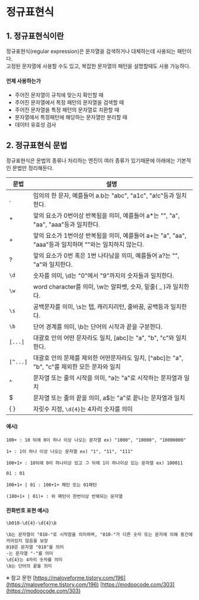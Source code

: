 # 정규표현식


## 1. 정규표현식이란  

정규표현식(regular expression)은 문자열을 검색하거나 대체하는데 사용되는 패턴이다.  
고정된 문자열에 사용할 수도 있고, 복잡한 문자열의 패턴을 설명할때도 사용 가능하다.  

#### 언제 사용하는가
- 주어진 문자열이 규칙에 맞는지 확인할 때
- 주어진 문자열에서 특정 패턴의 문자열을 검색할 때
- 주어진 문자열을 특정 패턴의 문자열로 치환할 때
- 문자열에서 특정패턴에 해당하는 문자열만 분리할 때
- 데이터 유효성 검사


## 2. 정규표현식 문법

정규표현식은 문법의 종류나 처리하는 엔진이 여러 종류가 있기때문에 아래에는 기본적인 문법만 정리해둔다.

| 문법       | 설명                                                                   |
| -------- | -------------------------------------------------------------------- |
| .        | 임의의 한 문자, 예를들어 a.b는 "abc", "a1c", "a!c"등과 일치한다.                      |
| *        | 앞의 요소가 0번이상 반복됨을 의미, 예를들어 a*는 "", "a", "aa", "aaa"등과 일치한다.           |
| +        | 앞의 요소가 1번이상 반복됨을 의미, 예를들어 a+는 "a", "aa", "aaa"등과 일치하며 ""와는 일치하지 않는다. |
| ?        | 앞의 요소가 0번 혹은 1번 나타남을 의미, 예를들어 a?는 "", "a"와 일치한다.                     |
| `\d`     | 숫자를 의미, \d는 "0"에서 "9"까지의 숫자들과 일치한다.                                  |
| `\w`     | word character를 의미, \w는 알파벳, 숫자, 밑줄( _ )과 일치한다.                      |
| `\s`     | 공백문자를 의미, \s는 탭, 캐리지리턴, 줄바꿈, 공백등과 일치한다.                              |
| `\b`     | 단어 경계를 의미, \b는 단어의 시작과 끝을 구분한다.                                      |
| `[...]`  | 대괄호 안의 어떤 문자라도 일치, [abc]는 "a", "b", "c"와 일치한다.                       |
| `[^...]` | 대괄호 안의 문제를 제외한 어떤문자라도 일치, [^abc]는 "a", "b", "c"를 제외한 모든 문자와 일치       |
| ^        | 문자열 또는 줄의 시작을 의미, ^a는 "a"로 시작하는 문자열과 일치                              |
| $        | 문자열 또는 줄의 끝을 의미, a$는 "a"로 끝나는 문자열과 일치                                |
| { }      | 자릿수 지정, `\d{4}`는 4자리 숫자를 의미                                          |

#### 예시)
```
100+ : 10 뒤에 0이 하나 이상 나오는 문자열 ex) "1000", "10000", "10000000"

1+ : 1이 하나 이상 나오는 문자열 ex) "1", "11", "111"

100+1+ : 10뒤에 0이 하나이상 있고 그 뒤에 1이 하나이상 있는 문자열 ex) 100011

01 : 01

100+1+ | 01 : 100+1+ 패턴 또는 01패턴

(100+1+ | 01)+ : 위 패턴이 한번이상 반복되는 문자열
```

#### 전화번호 표현 예시)
```
\b010-\d{4}-\d{4}\b

\b는 문자열이 "010-"로 시작함을 의미하며, "010-"가 다른 숫자 또는 문자에 의해 중간에 끼어있지 않음을 보장
010은 문자열 "010"을 의미
-는 문자열 "-"를 의미
\d{4}는 4자리 숫자를 의미
\b는 단어의 끝을 의미
```






※ 참고 문헌
[https://maloveforme.tistory.com/196](https://maloveforme.tistory.com/196)
[https://modoocode.com/303](https://modoocode.com/303)
